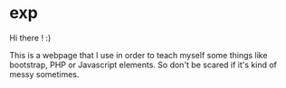 # exp

Hi there ! :)

This is a webpage that I use in order to teach myself some things like bootstrap, PHP or Javascript elements. So don't be scared if it's kind of messy sometimes.
